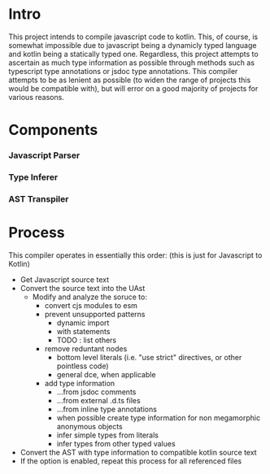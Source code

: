 # Intro
This project intends to compile javascript code to kotlin. This, of course, is somewhat impossible due to javascript being a dynamicly typed language and kotlin being a statically typed one. Regardless, this project attempts to ascertain as much type information as possible through methods such as typescript type annotations or jsdoc type annotations. This compiler attempts to be as lenient as possible (to widen the range of projects this would be compatible with), but will error on a good majority of projects for various reasons.

# Components

### Javascript Parser

### Type Inferer

### AST Transpiler

# Process

This compiler operates in essentially this order:
(this is just for Javascript to Kotlin)
- Get Javascript source text
- Convert the source text into the UAst
	- Modify and analyze the soruce to:
		- convert cjs modules to esm
		- prevent unsupported patterns
			- dynamic import
			- with statements
			- TODO : list others
		- remove reduntant nodes
			- bottom level literals (i.e. "use strict" directives, or other pointless code)
			- general dce, when applicable
		- add type information
			- ...from jsdoc comments
			- ...from external .d.ts files
			- ...from inline type annotations
			- when possible create type information for non megamorphic anonymous objects
			- infer simple types from literals
			- infer types from other typed values
- Convert the AST with type information to compatible kotlin source text
- If the option is enabled, repeat this process for all referenced files
